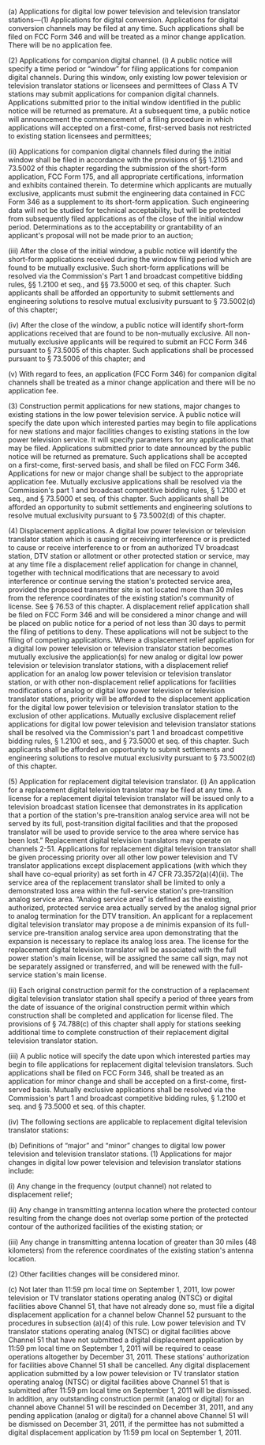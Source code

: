 (a) Applications for digital low power television and television translator stations—(1) Applications for digital conversion. Applications for digital conversion channels may be filed at any time. Such applications shall be filed on FCC Form 346 and will be treated as a minor change application. There will be no application fee.

(2) Applications for companion digital channel. (i) A public notice will specify a time period or “window” for filing applications for companion digital channels. During this window, only existing low power television or television translator stations or licensees and permittees of Class A TV stations may submit applications for companion digital channels. Applications submitted prior to the initial window identified in the public notice will be returned as premature. At a subsequent time, a public notice will announcement the commencement of a filing procedure in which applications will accepted on a first-come, first-served basis not restricted to existing station licensees and permittees;

(ii) Applications for companion digital channels filed during the initial window shall be filed in accordance with the provisions of §§ 1.2105 and 73.5002 of this chapter regarding the submission of the short-form application, FCC Form 175, and all appropriate certifications, information and exhibits contained therein. To determine which applicants are mutually exclusive, applicants must submit the engineering data contained in FCC Form 346 as a supplement to its short-form application. Such engineering data will not be studied for technical acceptability, but will be protected from subsequently filed applications as of the close of the initial window period. Determinations as to the acceptability or grantability of an applicant's proposal will not be made prior to an auction;

(iii) After the close of the initial window, a public notice will identify the short-form applications received during the window filing period which are found to be mutually exclusive. Such short-form applications will be resolved via the Commission's Part 1 and broadcast competitive bidding rules, §§ 1.2100 et seq., and §§ 73.5000 et seq. of this chapter. Such applicants shall be afforded an opportunity to submit settlements and engineering solutions to resolve mutual exclusivity pursuant to § 73.5002(d) of this chapter;

(iv) After the close of the window, a public notice will identify short-form applications received that are found to be non-mutually exclusive. All non-mutually exclusive applicants will be required to submit an FCC Form 346 pursuant to § 73.5005 of this chapter. Such applications shall be processed pursuant to § 73.5006 of this chapter; and

(v) With regard to fees, an application (FCC Form 346) for companion digital channels shall be treated as a minor change application and there will be no application fee.

(3) Construction permit applications for new stations, major changes to existing stations in the low power television service. A public notice will specify the date upon which interested parties may begin to file applications for new stations and major facilities changes to existing stations in the low power television service. It will specify parameters for any applications that may be filed. Applications submitted prior to date announced by the public notice will be returned as premature. Such applications shall be accepted on a first-come, first-served basis, and shall be filed on FCC Form 346. Applications for new or major change shall be subject to the appropriate application fee. Mutually exclusive applications shall be resolved via the Commission's part 1 and broadcast competitive bidding rules, § 1.2100 et seq., and § 73.5000 et seq. of this chapter. Such applicants shall be afforded an opportunity to submit settlements and engineering solutions to resolve mutual exclusivity pursuant to § 73.5002(d) of this chapter.

(4) Displacement applications. A digital low power television or television translator station which is causing or receiving interference or is predicted to cause or receive interference to or from an authorized TV broadcast station, DTV station or allotment or other protected station or service, may at any time file a displacement relief application for change in channel, together with technical modifications that are necessary to avoid interference or continue serving the station's protected service area, provided the proposed transmitter site is not located more than 30 miles from the reference coordinates of the existing station's community of license. See § 76.53 of this chapter. A displacement relief application shall be filed on FCC Form 346 and will be considered a minor change and will be placed on public notice for a period of not less than 30 days to permit the filing of petitions to deny. These applications will not be subject to the filing of competing applications. Where a displacement relief application for a digital low power television or television translator station becomes mutually exclusive the application(s) for new analog or digital low power television or television translator stations, with a displacement relief application for an analog low power television or television translator station, or with other non-displacement relief applications for facilities modifications of analog or digital low power television or television translator stations, priority will be afforded to the displacement application for the digital low power television or television translator station to the exclusion of other applications. Mutually exclusive displacement relief applications for digital low power television and television translator stations shall be resolved via the Commission's part 1 and broadcast competitive bidding rules, § 1.2100 et seq., and § 73.5000 et seq. of this chapter. Such applicants shall be afforded an opportunity to submit settlements and engineering solutions to resolve mutual exclusivity pursuant to § 73.5002(d) of this chapter.

(5) Application for replacement digital television translator. (i) An application for a replacement digital television translator may be filed at any time. A license for a replacement digital television translator will be issued only to a television broadcast station licensee that demonstrates in its application that a portion of the station's pre-transition analog service area will not be served by its full, post-transition digital facilities and that the proposed translator will be used to provide service to the area where service has been lost.” Replacement digital television translators may operate on channels 2-51. Applications for replacement digital television translator shall be given processing priority over all other low power television and TV translator applications except displacement applications (with which they shall have co-equal priority) as set forth in 47 CFR 73.3572(a)(4)(ii). The service area of the replacement translator shall be limited to only a demonstrated loss area within the full-service station's pre-transition analog service area. “Analog service area” is defined as the existing, authorized, protected service area actually served by the analog signal prior to analog termination for the DTV transition. An applicant for a replacement digital television translator may propose a de minimis expansion of its full-service pre-transition analog service area upon demonstrating that the expansion is necessary to replace its analog loss area. The license for the replacement digital television translator will be associated with the full power station's main license, will be assigned the same call sign, may not be separately assigned or transferred, and will be renewed with the full-service station's main license.

(ii) Each original construction permit for the construction of a replacement digital television translator station shall specify a period of three years from the date of issuance of the original construction permit within which construction shall be completed and application for license filed. The provisions of § 74.788(c) of this chapter shall apply for stations seeking additional time to complete construction of their replacement digital television translator station.

(iii) A public notice will specify the date upon which interested parties may begin to file applications for replacement digital television translators. Such applications shall be filed on FCC Form 346, shall be treated as an application for minor change and shall be accepted on a first-come, first-served basis. Mutually exclusive applications shall be resolved via the Commission's part 1 and broadcast competitive bidding rules, § 1.2100 et seq. and § 73.5000 et seq. of this chapter.

(iv) The following sections are applicable to replacement digital television translator stations:
                                

(b) Definitions of “major” and “minor” changes to digital low power television and television translator stations. (1) Applications for major changes in digital low power television and television translator stations include:

(i) Any change in the frequency (output channel) not related to displacement relief;

(ii) Any change in transmitting antenna location where the protected contour resulting from the change does not overlap some portion of the protected contour of the authorized facilities of the existing station; or

(iii) Any change in transmitting antenna location of greater than 30 miles (48 kilometers) from the reference coordinates of the existing station's antenna location.

(2) Other facilities changes will be considered minor.

(c) Not later than 11:59 pm local time on September 1, 2011, low power television or TV translator stations operating analog (NTSC) or digital facilities above Channel 51, that have not already done so, must file a digital displacement application for a channel below Channel 52 pursuant to the procedures in subsection (a)(4) of this rule. Low power television and TV translator stations operating analog (NTSC) or digital facilities above Channel 51 that have not submitted a digital displacement application by 11:59 pm local time on September 1, 2011 will be required to cease operations altogether by December 31, 2011. These stations' authorization for facilities above Channel 51 shall be cancelled. Any digital displacement application submitted by a low power television or TV translator station operating analog (NTSC) or digital facilities above Channel 51 that is submitted after 11:59 pm local time on September 1, 2011 will be dismissed. In addition, any outstanding construction permit (analog or digital) for an channel above Channel 51 will be rescinded on December 31, 2011, and any pending application (analog or digital) for a channel above Channel 51 will be dismissed on December 31, 2011, if the permittee has not submitted a digital displacement application by 11:59 pm local on September 1, 2011.

